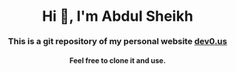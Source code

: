 <h1 align="center">Hi 👋, I'm Abdul Sheikh</h1>
<h3 align="center"> This is a git repository of my personal website <a href="https://dev0.us">dev0.us</a></h3>
<h4 align="center"> Feel free to clone it and use.</h3>